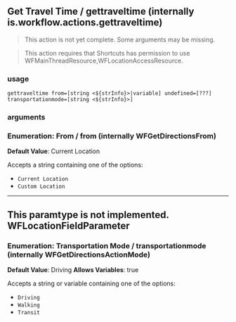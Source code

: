 
## Get Travel Time / gettraveltime (internally is.workflow.actions.gettraveltime)

> This action is not yet complete. Some arguments may be missing.


> This action requires that Shortcuts has permission to use WFMainThreadResource,WFLocationAccessResource.

### usage
`gettraveltime from=[string <${strInfo}>|variable] undefined=[???] transportationmode=[string <${strInfo}>]`

### arguments
### Enumeration: From / from (internally WFGetDirectionsFrom)
**Default Value**: Current Location


Accepts a string 
containing one of the options:

- `Current Location`
- `Custom Location`
---
This paramtype is not implemented. WFLocationFieldParameter
---
### Enumeration: Transportation Mode / transportationmode (internally WFGetDirectionsActionMode)
**Default Value**: Driving
**Allows Variables**: true


Accepts a string 
or variable
containing one of the options:

- `Driving`
- `Walking`
- `Transit`
